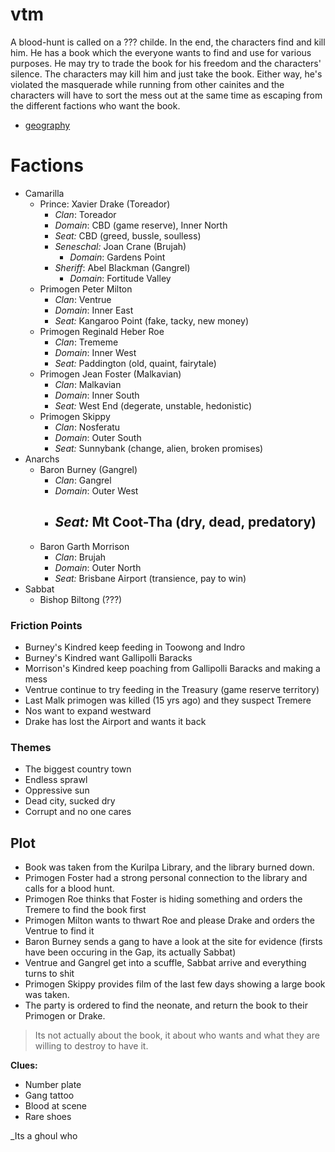 # vtm

A blood-hunt is called on a ??? childe. In the end, the characters find and kill him. He has a book which the everyone wants to find and use for various purposes. He may try to trade the book for his freedom and the characters' silence. The characters may kill him and just take the book. Either way, he's violated the masquerade while running from other cainites and the characters will have to sort the mess out at the same time as escaping from the different factions who want the book.

- [geography](https://compasscapital.com.au/wp-content/uploads/m3properties-Strategists-Inner-Brisbane-Apartment-Market-Review-for-Winter-2016.pdf)



# Factions

- Camarilla
    - Prince: Xavier Drake (Toreador)
        - *Clan*: Toreador
        - *Domain*: CBD (game reserve), Inner North
        - *Seat:* CBD (greed, bussle, soulless)
        - *Seneschal:* Joan Crane (Brujah)
            - *Domain*: Gardens Point
        - *Sheriff*: Abel Blackman (Gangrel)
            - *Domain*: Fortitude Valley
    - Primogen Peter Milton
        - *Clan*: Ventrue
        - *Domain*: Inner East
        - *Seat:* Kangaroo Point (fake, tacky, new money)
    - Primogen Reginald Heber Roe
        - *Clan*: Trememe
        - *Domain*: Inner West
        - *Seat:* Paddington (old, quaint, fairytale)
    - Primogen Jean Foster (Malkavian)
        - *Clan*: Malkavian
        - *Domain*: Inner South
        - *Seat:* West End (degerate, unstable, hedonistic)
    - Primogen Skippy
        - *Clan*: Nosferatu
        - *Domain*: Outer South
        - *Seat:* Sunnybank (change, alien, broken promises)
- Anarchs
    - Baron Burney (Gangrel)
        - *Clan*: Gangrel
        - *Domain*: Outer West
        - *Seat:* Mt Coot-Tha (dry, dead, predatory)
            - 
    - Baron Garth Morrison
        - *Clan*: Brujah
        - *Domain*: Outer North
        - *Seat:* Brisbane Airport (transience, pay to win)
- Sabbat
    - Bishop Biltong (???)

### Friction Points

- Burney's Kindred keep feeding in Toowong and Indro
- Burney's Kindred want Gallipolli Baracks
- Morrison's Kindred keep poaching from Gallipolli Baracks and making a mess
- Ventrue continue to try feeding in the Treasury (game reserve territory)
- Last Malk primogen was killed (15 yrs ago) and they suspect Tremere
- Nos want to expand westward
- Drake has lost the Airport and wants it back

### Themes

- The biggest country town
- Endless sprawl
- Oppressive sun
- Dead city, sucked dry
- Corrupt and no one cares


## Plot

- Book was taken from the Kurilpa Library, and the library burned down.
- Primogen Foster had a strong personal connection to the library and calls for a blood hunt.
- Primogen Roe thinks that Foster is hiding something and orders the Tremere to find the book first
- Primogen Milton wants to thwart Roe and please Drake and orders the Ventrue to find it
- Baron Burney sends a gang to have a look at the site for evidence (firsts have been occuring in the Gap, its actually Sabbat)
- Ventrue and Gangrel get into a scuffle, Sabbat arrive and everything turns to shit
- Primogen Skippy provides film of the last few days showing a large book was taken.
- The party is ordered to find the neonate, and return the book to their Primogen or Drake.

> Its not actually about the book, it about who wants and what they are willing to destroy to have it.

**Clues:**

- Number plate
- Gang tattoo
- Blood at scene
- Rare shoes


_Its a ghoul who